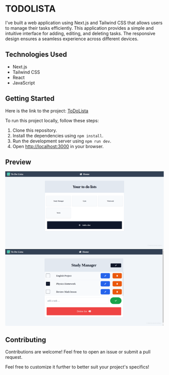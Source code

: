 # TODOLISTA

I've built a web application using Next.js and Tailwind CSS that allows users to manage their tasks efficiently. This application provides a simple and intuitive interface for adding, editing, and deleting tasks. The responsive design ensures a seamless experience across different devices.

## Technologies Used

- Next.js
- Tailwind CSS
- React
- JavaScript

## Getting Started

Here is the link to the project: [ToDoLista](https://your-project-link.vercel.app/)

To run this project locally, follow these steps:

1. Clone this repository.
2. Install the dependencies using `npm install`.
3. Run the development server using `npm run dev`.
4. Open [http://localhost:3000](http://localhost:3000) in your browser.

## Preview

![image](https://github.com/Karim-Zaf/ToDoLista/blob/main/Interface/Lists%20Interface.png)
![image](https://github.com/Karim-Zaf/ToDoLista/blob/main/Interface/Task%20Interface.png)


## Contributing

Contributions are welcome! Feel free to open an issue or submit a pull request.

Feel free to customize it further to better suit your project's specifics!
